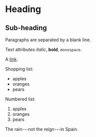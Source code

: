 Heading
 =======

 Sub-heading
 -----------

 Paragraphs are separated
 by a blank line.

 Text attributes *italic*,
 **bold**, `monospace`.

 A [link](http://example.com).

 Shopping list:

   * apples
   * oranges
   * pears

 Numbered list:

   1. apples
   2. oranges
   3. pears

 The rain---not the reign---in
 Spain.
